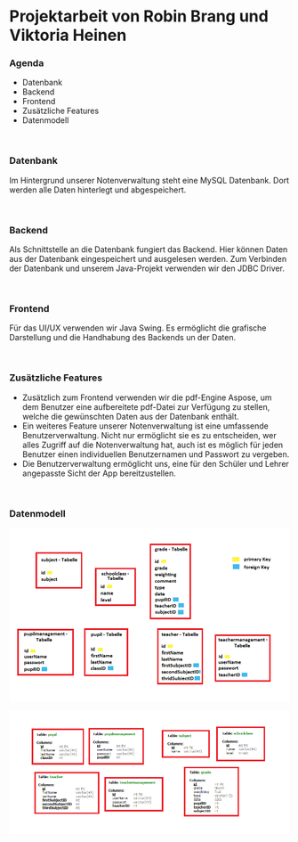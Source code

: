 # Projektarbeit von Robin Brang und Viktoria Heinen

### Agenda 
- Datenbank
- Backend
- Frontend
- Zusätzliche Features
- Datenmodell


&nbsp;


### Datenbank
Im Hintergrund unserer Notenverwaltung steht eine MySQL Datenbank. Dort werden alle Daten hinterlegt und abgespeichert.


&nbsp;


### Backend
Als Schnittstelle an die Datenbank fungiert das Backend. Hier können Daten aus der Datenbank eingespeichert und ausgelesen werden. 
Zum Verbinden der Datenbank und unserem Java-Projekt verwenden wir den JDBC Driver.


&nbsp;


### Frontend
Für das UI/UX verwenden wir Java Swing. Es ermöglicht die grafische Darstellung und die Handhabung des Backends un der Daten. 
 

&nbsp;


### Zusätzliche Features 
- Zusätzlich zum Frontend verwenden wir die pdf-Engine Aspose, um dem Benutzer eine aufbereitete pdf-Datei zur Verfügung zu stellen, welche die gewünschten Daten aus der Datenbank enthält.
- Ein weiteres Feature unserer Notenverwaltung ist eine umfassende Benutzerverwaltung. Nicht nur ermöglicht sie es zu entscheiden, wer alles Zugriff auf die Notenverwaltung hat, auch ist es möglich für jeden Benutzer einen individuellen Benutzernamen und Passwort zu vergeben.
- Die Benutzerverwaltung ermöglicht uns, eine für den Schüler und Lehrer angepasste Sicht der App bereitzustellen. 


&nbsp;


### Datenmodell

![datamodell_Projektarbeit.png](./datamodell_Projektarbeit.png)

![Datenmodell_Projektarbeit.png](./Datenmodell_Projektarbeit.png)
